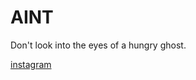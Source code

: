 # AINT

Don't look into the eyes of a hungry ghost. 

[instagram](https://www.instagram.com/samaintsaint/)
